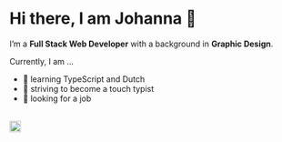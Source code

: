 # Hi there, I am Johanna 🧃
I’m a **Full Stack Web Developer** with a background in **Graphic Design**.

Currently, I am ...
- 🌱 learning TypeScript and Dutch
- 💅 striving to become a touch typist
- 👀 looking for a job
<br />
<a href="http://www.linkedin.com/in/ostjo" target="_blank" rel="noopener noreferrer"><img height="20" width="20" src="https://cdn.jsdelivr.net/npm/simple-icons@v6/icons/linkedin.svg" /></a>

<!--
**ostjo/ostjo** is a ✨ _special_ ✨ repository because its `README.md` (this file) appears on your GitHub profile.

Here are some ideas to get you started:

- 🔭 I’m currently working on ...
- 🌱 I’m currently learning ...
- 👯 I’m looking to collaborate on ...
- 🤔 I’m looking for help with ...
- 💬 Ask me about ...
- 📫 How to reach me: ...
- 😄 Pronouns: ...
- ⚡ Fun fact: ...
-->
